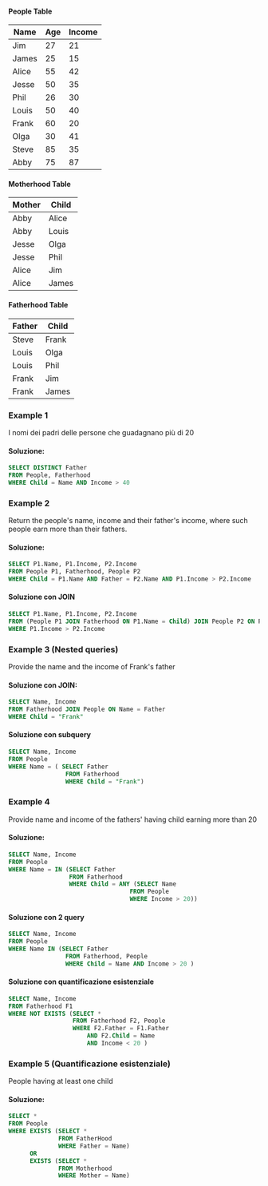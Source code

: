#### People Table
| Name | Age | Income |
| ---- | ---- | ---- |
| Jim | 27 | 21 |
| James | 25 | 15 |
| Alice | 55 | 42 |
| Jesse | 50 | 35 |
| Phil | 26 | 30 |
| Louis | 50 | 40 |
| Frank | 60 | 20 |
| Olga | 30 | 41 |
| Steve | 85 | 35 |
| Abby | 75 | 87 |
#### Motherhood Table
| Mother | Child |
| ---- | ---- |
| Abby | Alice |
| Abby | Louis |
| Jesse | Olga |
| Jesse | Phil |
| Alice | Jim |
| Alice | James |
#### Fatherhood Table
| Father | Child |
| ---- | ---- |
| Steve | Frank |
| Louis | Olga |
| Louis | Phil |
| Frank | Jim |
| Frank | James |
### Example 1
I nomi dei padri delle persone che guadagnano più di 20
#### Soluzione:
```sql
SELECT DISTINCT Father
FROM People, Fatherhood
WHERE Child = Name AND Income > 40
```

### Example 2
Return the people's name, income and their father's income, where such people earn more than their fathers.
#### Soluzione:
```sql
SELECT P1.Name, P1.Income, P2.Income
FROM People P1, Fatherhood, People P2
WHERE Child = P1.Name AND Father = P2.Name AND P1.Income > P2.Income
```

#### Soluzione con JOIN
```sql
SELECT P1.Name, P1.Income, P2.Income
FROM (People P1 JOIN Fatherhood ON P1.Name = Child) JOIN People P2 ON P2.Name = Father
WHERE P1.Income > P2.Income
```



### Example 3 (Nested queries)
Provide the name and the income of Frank's father

#### Soluzione con JOIN:
```sql
SELECT Name, Income
FROM Fatherhood JOIN People ON Name = Father
WHERE Child = "Frank"
```

#### Soluzione con subquery
```sql
SELECT Name, Income
FROM People
WHERE Name = ( SELECT Father 
				FROM Fatherhood
				WHERE Child = "Frank")
```

### Example 4
Provide name and income of the fathers' having child earning more than 20

#### Soluzione:
```sql
SELECT Name, Income
FROM People
WHERE Name = IN (SELECT Father 
				 FROM Fatherhood 
				 WHERE Child = ANY (SELECT Name 
								  FROM People 
								  WHERE Income > 20))
```

#### Soluzione con 2 query
```sql
SELECT Name, Income 
FROM People
WHERE Name IN (SELECT Father
				FROM Fatherhood, People
				WHERE Child = Name AND Income > 20 )
```

#### Soluzione con quantificazione esistenziale
```sql
SELECT Name, Income
FROM Fatherhood F1
WHERE NOT EXISTS (SELECT * 
				  FROM Fatherhood F2, People
				  WHERE F2.Father = F1.Father 
					  AND F2.Child = Name 
					  AND Income < 20 )
```

### Example 5 (Quantificazione esistenziale)
People having at least one child

#### Soluzione:
```sql
SELECT * 
FROM People
WHERE EXISTS (SELECT * 
			  FROM FatherHood
			  WHERE Father = Name)
	  OR
	  EXISTS (SELECT * 
			  FROM Motherhood
			  WHERE Mother = Name)
```

